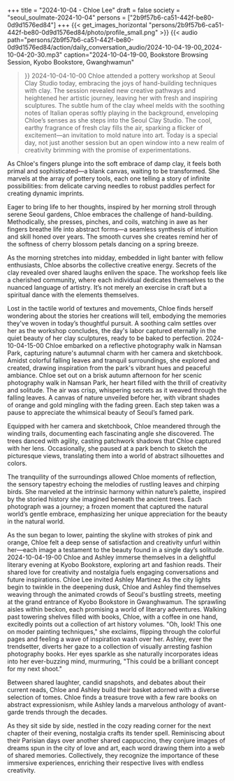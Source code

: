 +++
title = "2024-10-04 - Chloe Lee"
draft = false
society = "seoul_soulmate-2024-10-04"
persons = ["2b9f57b6-ca51-442f-be80-0d9d1576ed84"]
+++
{{< get_images_horizontal "persons/2b9f57b6-ca51-442f-be80-0d9d1576ed84/photo/profile_small.png" >}}
{{< audio
    path="persons/2b9f57b6-ca51-442f-be80-0d9d1576ed84/action/daily_conversation_audio/2024-10-04-19-00_2024-10-04-20-30.mp3" 
    caption="2024-10-04-19-00, Bookstore Browsing Session, Kyobo Bookstore, Gwanghwamun"
>}}
2024-10-04-10-00
Chloe attended a pottery workshop at Seoul Clay Studio today, embracing the joys of hand-building techniques with clay. The session revealed new creative pathways and heightened her artistic journey, leaving her with fresh and inspiring sculptures.
The subtle hum of the clay wheel melds with the soothing notes of Italian operas softly playing in the background, enveloping Chloe’s senses as she steps into the Seoul Clay Studio. The cool, earthy fragrance of fresh clay fills the air, sparking a flicker of excitement—an invitation to mold nature into art. Today is a special day, not just another session but an open window into a new realm of creativity brimming with the promise of experimentations. 

As Chloe's fingers plunge into the soft embrace of damp clay, it feels both primal and sophisticated—a blank canvas, waiting to be transformed. She marvels at the array of pottery tools, each one telling a story of infinite possibilities: from delicate carving needles to robust paddles perfect for creating dynamic imprints. 

Eager to bring life to her thoughts, inspired by her morning stroll through serene Seoul gardens, Chloe embraces the challenge of hand-building. Methodically, she presses, pinches, and coils, watching in awe as her fingers breathe life into abstract forms—a seamless synthesis of intuition and skill honed over years. The smooth curves she creates remind her of the softness of cherry blossom petals dancing on a spring breeze. 

As the morning stretches into midday, embedded in light banter with fellow enthusiasts, Chloe absorbs the collective creative energy. Secrets of the clay revealed over shared laughs enliven the space. The workshop feels like a cherished community, where each individual dedicates themselves to the nuanced language of artistry. It’s not merely an exercise in craft but a spiritual dance with the elements themselves.

Lost in the tactile world of textures and movements, Chloe finds herself wondering about the stories her creations will tell, embodying the memories they've woven in today’s thoughtful pursuit. A soothing calm settles over her as the workshop concludes, the day's labor captured eternally in the quiet beauty of her clay sculptures, ready to be baked to perfection.
2024-10-04-15-00
Chloe embarked on a reflective photography walk in Namsan Park, capturing nature's autumnal charm with her camera and sketchbook. Amidst colorful falling leaves and tranquil surroundings, she explored and created, drawing inspiration from the park's vibrant hues and peaceful ambiance.
Chloe set out on a brisk autumn afternoon for her scenic photography walk in Namsan Park, her heart filled with the thrill of creativity and solitude. The air was crisp, whispering secrets as it weaved through the falling leaves. A canvas of nature unveiled before her, with vibrant shades of orange and gold mingling with the fading green. Each step taken was a pause to appreciate the whimsical beauty of Seoul’s famed park. 

Equipped with her camera and sketchbook, Chloe meandered through the winding trails, documenting each fascinating angle she discovered. The trees danced with agility, casting patchwork shadows that Chloe captured with her lens. Occasionally, she paused at a park bench to sketch the picturesque views, translating them into a world of abstract silhouettes and colors.

The tranquility of the surroundings allowed Chloe moments of reflection, the sensory tapestry echoing the melodies of rustling leaves and chirping birds. She marveled at the intrinsic harmony within nature’s palette, inspired by the storied history she imagined beneath the ancient trees. Each photograph was a journey; a frozen moment that captured the natural world’s gentle embrace, emphasizing her unique appreciation for the beauty in the natural world.

As the sun began to lower, painting the skyline with strokes of pink and orange, Chloe felt a deep sense of satisfaction and creativity unfurl within her—each image a testament to the beauty found in a single day’s solitude.
2024-10-04-19-00
Chloe and Ashley immerse themselves in a delightful literary evening at Kyobo Bookstore, exploring art and fashion reads. Their shared love for creativity and nostalgia fuels engaging conversations and future inspirations.
Chloe Lee invited Ashley Martinez
As the city lights begin to twinkle in the deepening dusk, Chloe and Ashley find themselves weaving through the animated crowds of Seoul's bustling streets, meeting at the grand entrance of Kyobo Bookstore in Gwanghwamun. The sprawling aisles within beckon, each promising a world of literary adventures. Walking past towering shelves filled with books, Chloe, with a coffee in one hand, excitedly points out a collection of art history volumes. "Oh, look! This one on moder painting techniques," she exclaims, flipping through the colorful pages and feeling a wave of inspiration wash over her. Ashley, ever the trendsetter, diverts her gaze to a collection of visually arresting fashion photography books. Her eyes sparkle as she naturally incorporates ideas into her ever-buzzing mind, murmuring, "This could be a brilliant concept for my next shoot." 

Between shared laughter, candid snapshots, and debates about their current reads, Chloe and Ashley build their basket adorned with a diverse selection of tomes. Chloe finds a treasure trove with a few rare books on abstract expressionism, while Ashley lands a marvelous anthology of avant-garde trends through the decades. 

As they sit side by side, nestled in the cozy reading corner for the next chapter of their evening, nostalgia crafts its tender spell. Reminiscing about their Parisian days over another shared cappuccino, they conjure images of dreams spun in the city of love and art, each word drawing them into a web of shared memories. Collectively, they recognize the importance of these immersive experiences, enriching their respective lives with endless creativity.
